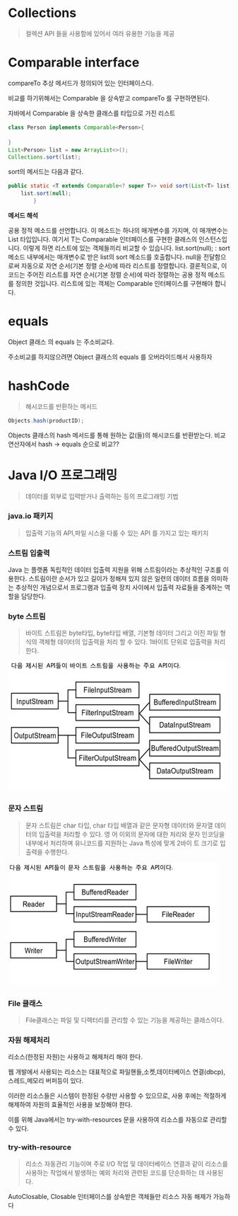# Collections
> 컬렉션 API 들을 사용함에 있어서 여러 유용한 기능을 제공

# Comparable interface
compareTo 추상 메서드가 정의되어 있는 인터페이스다.

비교를 하기위해서는 Comparable 을 상속받고 compareTo 를 구현하면된다.

자바에서 Comparable 을 상속한 클래스를 타입으로 가진 리스트
```java
class Person implements Comparable<Person>{
       
}
List<Person> list = new ArrayList<>();
Collections.sort(list);
```
sort의 메서드는 다음과 같다.
```java
public static <T extends Comparable<? super T>> void sort(List<T> list){
    list.sort(null);
        }
```
**메서드 해석**

공용 정적 메소드를 선언합니다.
이 메소드는 하나의 매개변수를 가지며, 이 매개변수는 List<T> 타입입니다.
여기서 T는 Comparable 인터페이스를 구현한 클래스의 인스턴스입니다. 이렇게 하면 리스트에 있는 객체들끼리 비교할 수 있습니다.
list.sort(null); : sort 메소드 내부에서는 매개변수로 받은 list의 sort 메소드를 호출합니다. null을 전달함으로써 자동으로 자연 순서(기본 정렬 순서)에 따라 리스트를 정렬합니다.
결론적으로, 이 코드는 주어진 리스트를 자연 순서(기본 정렬 순서)에 따라 정렬하는 공용 정적 메소드를 정의한 것입니다. 
리스트에 있는 객체는 Comparable 인터페이스를 구현해야 합니다.

# equals
Object 클래스 의 equals 는 주소비교다.

주소비교를 하지않으려면 Object 클래스의 equals 를 오버라이드해서 사용하자
# hashCode
> 해시코드를 반환하는 메서드
```java
Objects.hash(productID);
```
Objects 클래스의 hash 메서드를 통해 원하는 값(들)의 해시코드를 반환받는다.
비교연산자에서 hash -> equals 순으로 비교??

# Java I/O 프로그래밍
> 데이터를 외부로 입력받거나 출력하는 등의 프로그래밍 기법

### java.io 패키지
> 입출력 기능의 API,파일 시스을 다룰 수 있는 API 를 가지고 있는 패키지

### 스트림 입출력
Java 는 플랫폼 독립적인 데이터 입출력 지원을 위해 스트림이라는 추상적인 구조를 이용한다.
스트림이란 순서가 있고 길이가 정해져 있지 않은 일련의 데이터 흐름을 의미하는 추상적인 개념으로서 프로그램과 입출력 장치 사이에서 입출력 자료들을 중계하는 역할을 담당한다.

### byte 스트림
> 바이트 스트림은 byte타입, byte타입 배열, 기본형 데이터 그리고 이진 파일 형식의 객체형 데이터의 입출력을 처리 할 수 있다. 1바이트 단위로 입출력을 처리한다.

![img.png](img.png)
### 문자 스트림
> 문자 스트림은 char 타입, char 타입 배열과 같은 문자형 데이터와 문자열 데이터의 입출력을 처리할 수 있다. 영 어 이외의 문자에 대한 처리와 문자 인코딩을 내부에서 처리하며 유니코드를 지원하는 Java 특성에 맞게 2바이 트 크기로 입출력을 수행한다.

![img_1.png](img_1.png)
 
### File 클래스
> File클래스는 파일 및 디렉터리를 관리할 수 있는 기능을 제공하는 클래스이다.

### 자원 해제처리
리소스(한정된 자원)는 사용하고 해제처리 해야 한다.

웹 개발에서 사용되는 리소스는 대표적으로 파일핸들,소켓,데이터베이스 연결(dbcp),스레드,메모리 버퍼등이 있다.

이러한 리소스들은 시스템이 한정된 수량만 사용할 수 있으므로, 사용 후에는 적절하게 해제하여 자원의 효율적인 사용을 보장해야 한다.

이를 위해 Java에서는 try-with-resources 문을 사용하여 리소스를 자동으로 관리할 수 있다.

### try-with-resource
> 리소스 자동관리 기능이며 주로 I/O 작업 및 데이터베이스 연결과 같이 리소스를 사용하는 작업에서 발생하는 예외 처리와 관련된 코드를 단순화하는 데 사용된다.

AutoClosable, Closable 인터페이스를 상속받은 객체들만 리소스 자동 해제가 가능하다
